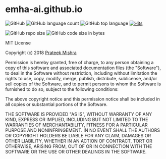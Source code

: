 # emha-ai.github.io

![GitHub](https://img.shields.io/github/license/emha-ai/emha-ai.github.io.svg)
![GitHub language count](https://img.shields.io/github/languages/count/emha-ai/emha-ai.github.io.svg)
![GitHub top language](https://img.shields.io/github/languages/top/emha-ai/emha-ai.github.io.svg)
[![Hits](https://hits.seeyoufarm.com/api/count/incr/badge.svg?url=https%3A%2F%2Fgithub.com%2Femha-ai%2Femha-ai.github.io&count_bg=%2379C83D&title_bg=%23555555&icon=&icon_color=%23E7E7E7&title=hits&edge_flat=false)](https://hits.seeyoufarm.com)


![GitHub repo size](https://img.shields.io/github/repo-size/emha-ai/emha-ai.github.io)
![GitHub code size in bytes](https://img.shields.io/github/languages/code-size/emha-ai/emha-ai.github.io)

MIT License

Copyright (c) 2018 [Prateek Mishra](https://github.com/0xPrateek)

Permission is hereby granted, free of charge, to any person obtaining a copy
of this software and associated documentation files (the "Software"), to deal
in the Software without restriction, including without limitation the rights
to use, copy, modify, merge, publish, distribute, sublicense, and/or sell
copies of the Software, and to permit persons to whom the Software is
furnished to do so, subject to the following conditions:

The above copyright notice and this permission notice shall be included in all
copies or substantial portions of the Software.

THE SOFTWARE IS PROVIDED "AS IS", WITHOUT WARRANTY OF ANY KIND, EXPRESS OR
IMPLIED, INCLUDING BUT NOT LIMITED TO THE WARRANTIES OF MERCHANTABILITY,
FITNESS FOR A PARTICULAR PURPOSE AND NONINFRINGEMENT. IN NO EVENT SHALL THE
AUTHORS OR COPYRIGHT HOLDERS BE LIABLE FOR ANY CLAIM, DAMAGES OR OTHER
LIABILITY, WHETHER IN AN ACTION OF CONTRACT, TORT OR OTHERWISE, ARISING FROM,
OUT OF OR IN CONNECTION WITH THE SOFTWARE OR THE USE OR OTHER DEALINGS IN THE
SOFTWARE.
